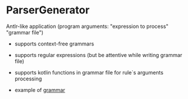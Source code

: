 # ParserGenerator

Antlr-like application (program arguments: "expression to process" "grammar file")

- supports context-free grammars
  
- supports regular expressions (but be attentive while writing grammar file)
   
- supports kotlin functions in grammar file for rule`s arguments processing

- example of [grammar](https://github.com/nikolyanikolya/ParserGenerator/blob/main/grammar.txt)
